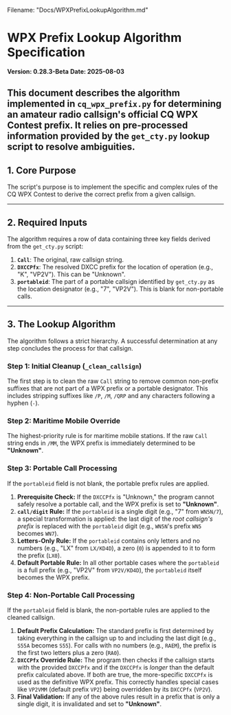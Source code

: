 Filename: "Docs/WPXPrefixLookupAlgorithm.md"

# WPX Prefix Lookup Algorithm Specification

**Version: 0.28.3-Beta**
**Date: 2025-08-03**

This document describes the algorithm implemented in `cq_wpx_prefix.py` for determining an amateur radio callsign's official CQ WPX Contest prefix. It relies on pre-processed information provided by the `get_cty.py` lookup script to resolve ambiguities.
---

## 1. Core Purpose

The script's purpose is to implement the specific and complex rules of the CQ WPX Contest to derive the correct prefix from a given callsign.

---
## 2. Required Inputs

The algorithm requires a row of data containing three key fields derived from the `get_cty.py` script:

1.  **`Call`**: The original, raw callsign string.
2.  **`DXCCPfx`**: The resolved DXCC prefix for the location of operation (e.g., "K", "VP2V"). This can be "Unknown".
3.  **`portableid`**: The part of a portable callsign identified by `get_cty.py` as the location designator (e.g., "7", "VP2V"). This is blank for non-portable calls.

---
## 3. The Lookup Algorithm

The algorithm follows a strict hierarchy. A successful determination at any step concludes the process for that callsign.

### Step 1: Initial Cleanup (`_clean_callsign`)
The first step is to clean the raw `Call` string to remove common non-prefix suffixes that are not part of a WPX prefix or a portable designator. This includes stripping suffixes like `/P`, `/M`, `/QRP` and any characters following a hyphen (`-`).

### Step 2: Maritime Mobile Override
The highest-priority rule is for maritime mobile stations. If the raw `Call` string ends in `/MM`, the WPX prefix is immediately determined to be **"Unknown"**.

### Step 3: Portable Call Processing
If the `portableid` field is not blank, the portable prefix rules are applied.

1.  **Prerequisite Check:** If the `DXCCPfx` is "Unknown," the program cannot safely resolve a portable call, and the WPX prefix is set to **"Unknown"**.
2.  **`call/digit` Rule:** If the `portableid` is a single digit (e.g., "7" from `WN5N/7`), a special transformation is applied: the last digit of the *root callsign's prefix* is replaced with the `portableid` digit (e.g., `WN5N`'s prefix `WN5` becomes `WN7`).
3.  **Letters-Only Rule:** If the `portableid` contains only letters and no numbers (e.g., "LX" from `LX/KD4D`), a zero (`0`) is appended to it to form the prefix (`LX0`).
4.  **Default Portable Rule:** In all other portable cases where the `portableid` is a full prefix (e.g., "VP2V" from `VP2V/KD4D`), the `portableid` itself becomes the WPX prefix.

### Step 4: Non-Portable Call Processing
If the `portableid` field is blank, the non-portable rules are applied to the cleaned callsign.

1.  **Default Prefix Calculation:** The standard prefix is first determined by taking everything in the callsign up to and including the last digit (e.g., `S55A` becomes `S55`). For calls with no numbers (e.g., `RAEM`), the prefix is the first two letters plus a zero (`RA0`).
2.  **`DXCCPfx` Override Rule:** The program then checks if the callsign starts with the provided `DXCCPfx` and if the `DXCCPfx` is *longer* than the default prefix calculated above. If both are true, the more-specific `DXCCPfx` is used as the definitive WPX prefix. This correctly handles special cases like `VP2VMM` (default prefix `VP2`) being overridden by its `DXCCPfx` (`VP2V`).
3.  **Final Validation:** If any of the above rules result in a prefix that is only a single digit, it is invalidated and set to **"Unknown"**.